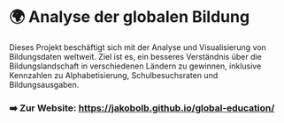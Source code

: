 # 🌍 Analyse der globalen Bildung
Dieses Projekt beschäftigt sich mit der Analyse und Visualisierung von Bildungsdaten weltweit. Ziel ist es, ein besseres Verständnis über die Bildungslandschaft in verschiedenen Ländern zu gewinnen, inklusive Kennzahlen zu Alphabetisierung, Schulbesuchsraten und Bildungsausgaben.
### ➡️ Zur Website: https://jakobolb.github.io/global-education/
